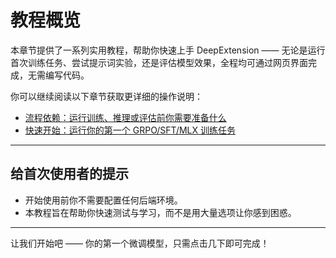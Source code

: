 # 教程概览

本章节提供了一系列实用教程，帮助你快速上手 DeepExtension —— 无论是运行首次训练任务、尝试提示词实验，还是评估模型效果，全程均可通过网页界面完成，无需编写代码。

你可以继续阅读以下章节获取更详细的操作说明：

- [流程依赖：运行训练、推理或评估前你需要准备什么](tutorial-process-dependency.zh.md)  
- [快速开始：运行你的第一个 GRPO/SFT/MLX 训练任务](tutorial-quick-start.zh.md)

---

## 给首次使用者的提示

- 开始使用前你不需要配置任何后端环境。
- 本教程旨在帮助你快速测试与学习，而不是用大量选项让你感到困惑。

---

让我们开始吧 —— 你的第一个微调模型，只需点击几下即可完成！
